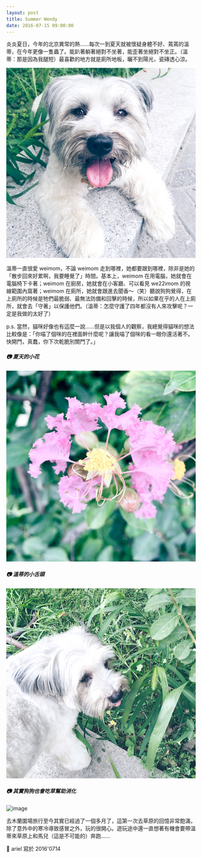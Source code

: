 ```yaml
---
layout: post
title: Summer Wendy
date: 2016-07-15 09:00:00
---
```


炎炎夏日，今年的北京異常的熱......每次一到夏天就被懷疑身體不好、蔫蔫的溫蒂，在今年更像一隻蟲了。能趴著躺著絕對不坐著，能歪著坐絕對不坐正。（溫蒂：那是因為我腿短）最喜歡的地方就是廁所地板，曬不到陽光，瓷磚透心涼。

![image](/images/201607/wendy1.jpg)

溫蒂一直很愛 weimom，不論 weimom 走到哪裡，她都要跟到哪裡，除非是她的「散步回來好累啊，我要睡覺了」時間。基本上，weimom 在用電腦，她就會在電腦椅下卡著；weimom 在廚房，她就會在小客廳、可以看見 we22imom 的視線範圍內窩著；weimom 在廁所，她就會跟進去聞香～（笑）聽說狗狗覺得，在上廁所的時候是牠們最脆弱、最無法防備和回擊的時候，所以如果在乎的人在上廁所，就會去「守著」以保護他們。（溫蒂：怎麼守護了四年都沒有人來攻擊呢？一定是我做的太好了）

p.s. 當然，貓咪好像也有這麼一說......但是以我個人的觀察，我總覺得貓咪的想法比較像是：「你喵了個咪的在裡面幹什麼呢？讓我喵了個咪的看一眼你還活著不。快開門，真蠢，你下次乾脆別關門了。」

##### 📷 夏天的小花

![image](/images/201607/flower1.jpg)

##### 📷 溫蒂的小舌頭

![image](/images/201607/wendy2.jpg)

##### 📷 其實狗狗也會吃草幫助消化

![image](/images/201606/wendy3.jpg)


去木蘭圍場旅行至今其實已經過了一個多月了，這第一次去草原的回憶非常飽滿，除了意外中的寒冷導致感冒之外，玩的很開心。遊玩途中還一直想著有機會要帶溫蒂來草原上和馬兒（這是不可能的）奔跑......

🐰 ariel 寫於 2016'0714